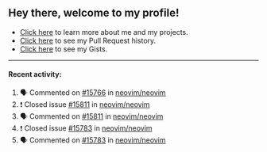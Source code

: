## Hey there, welcome to my profile!

- [Click here](https://seandewar.github.io/) to learn more about me and my projects.
- [Click here](https://github.com/search?p=1&q=author%3Aseandewar+is%3Apr) to see my Pull Request history.
- [Click here](https://gist.github.com/seandewar) to see my Gists.

---

#### Recent activity:

<!--START_SECTION:activity-->
1. 🗣 Commented on [#15766](https://github.com/neovim/neovim/issues/15766) in [neovim/neovim](https://github.com/neovim/neovim)
2. ❗️ Closed issue [#15811](https://github.com/neovim/neovim/issues/15811) in [neovim/neovim](https://github.com/neovim/neovim)
3. 🗣 Commented on [#15811](https://github.com/neovim/neovim/issues/15811) in [neovim/neovim](https://github.com/neovim/neovim)
4. ❗️ Closed issue [#15783](https://github.com/neovim/neovim/issues/15783) in [neovim/neovim](https://github.com/neovim/neovim)
5. 🗣 Commented on [#15783](https://github.com/neovim/neovim/issues/15783) in [neovim/neovim](https://github.com/neovim/neovim)
<!--END_SECTION:activity-->
